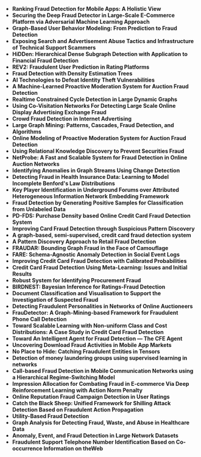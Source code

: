  

<ul>
  
 <li><b><a target="_blank" href="https://github.com/manjunath5496/Awesome-Fraud-Detection-Research-Papers/blob/master/frd(1).pdf" style="text-decoration:none;">Ranking Fraud Detection for Mobile Apps: A Holistic View</a></b></li>
  
<li><b><a target="_blank" href="https://github.com/manjunath5496/Awesome-Fraud-Detection-Research-Papers/blob/master/frd(2).pdf" style="text-decoration:none;">Securing the Deep Fraud Detector in Large-Scale E-Commerce Platform via Adversarial Machine Learning Approach</a></b></li>

<li><b><a target="_blank" href="https://github.com/manjunath5496/Awesome-Fraud-Detection-Research-Papers/blob/master/frd(3).pdf" style="text-decoration:none;">Graph-Based User Behavior Modeling: From Prediction to Fraud Detection</a></b></li>                         
  <li><b><a target="_blank" href="https://github.com/manjunath5496/Awesome-Fraud-Detection-Research-Papers/blob/master/frd(4).pdf" style="text-decoration:none;">Exposing Search and Advertisement Abuse Tactics and Infrastructure of Technical Support Scammers</a></b></li>
  
   <li><b><a target="_blank" href="https://github.com/manjunath5496/Awesome-Fraud-Detection-Research-Papers/blob/master/frd(5).pdf" style="text-decoration:none;">HiDDen: Hierarchical Dense Subgraph Detection with Application to Financial Fraud Detection</a></b></li>  
   
 <li><b><a target="_blank" href="https://github.com/manjunath5496/Awesome-Fraud-Detection-Research-Papers/blob/master/frd(6).pdf" style="text-decoration:none;">REV2: Fraudulent User Prediction in Rating Platforms</a></b></li>
  
<li><b><a target="_blank" href="https://github.com/manjunath5496/Awesome-Fraud-Detection-Research-Papers/blob/master/frd(7).pdf" style="text-decoration:none;">Fraud Detection with Density Estimation Trees</a></b></li>

<li><b><a target="_blank" href="https://github.com/manjunath5496/Awesome-Fraud-Detection-Research-Papers/blob/master/frd(8).pdf" style="text-decoration:none;">AI Technologies to Defeat Identity Theft Vulnerabilities</a></b></li>                         
  <li><b><a target="_blank" href="https://github.com/manjunath5496/Awesome-Fraud-Detection-Research-Papers/blob/master/frd(9).pdf" style="text-decoration:none;">A Machine-Learned Proactive Moderation System for Auction Fraud Detection</a></b></li>
  
   <li><b><a target="_blank" href="https://github.com/manjunath5496/Awesome-Fraud-Detection-Research-Papers/blob/master/frd(10).pdf" style="text-decoration:none;">Realtime Constrained Cycle Detection in Large Dynamic Graphs</a></b></li>     
   
<li><b><a target="_blank" href="https://github.com/manjunath5496/Awesome-Fraud-Detection-Research-Papers/blob/master/frd(11).pdf" style="text-decoration:none;">Using Co-Visitation Networks For Detecting Large Scale Online Display Advertising Exchange Fraud</a></b></li>

<li><b><a target="_blank" href="https://github.com/manjunath5496/Awesome-Fraud-Detection-Research-Papers/blob/master/frd(12).pdf" style="text-decoration:none;">Crowd Fraud Detection in Internet Advertising</a></b></li>                         
  <li><b><a target="_blank" href="https://github.com/manjunath5496/Awesome-Fraud-Detection-Research-Papers/blob/master/frd(13).pdf" style="text-decoration:none;">Large Graph Mining: Patterns, Cascades, Fraud Detection, and Algorithms </a></b></li>
  
   <li><b><a target="_blank" href="https://github.com/manjunath5496/Awesome-Fraud-Detection-Research-Papers/blob/master/frd(14).pdf" style="text-decoration:none;">Online Modeling of Proactive Moderation System for Auction Fraud Detection</a></b></li>     
      
 <li><b><a target="_blank" href="https://github.com/manjunath5496/Awesome-Fraud-Detection-Research-Papers/blob/master/frd(15).pdf" style="text-decoration:none;">Using Relational Knowledge Discovery to Prevent Securities Fraud</a></b></li>                         
  <li><b><a target="_blank" href="https://github.com/manjunath5496/Awesome-Fraud-Detection-Research-Papers/blob/master/frd(16).pdf" style="text-decoration:none;">NetProbe: A Fast and Scalable System for Fraud Detection in Online Auction Networks</a></b></li>
  
 <li><b><a target="_blank" href="https://github.com/manjunath5496/Awesome-Fraud-Detection-Research-Papers/blob/master/frd(17).pdf" style="text-decoration:none;">Identifying Anomalies in Graph Streams Using Change Detection</a></b></li>
  
<li><b><a target="_blank" href="https://github.com/manjunath5496/Awesome-Fraud-Detection-Research-Papers/blob/master/frd(18).pdf" style="text-decoration:none;">Detecting Fraud in Health Insurance Data: Learning to Model Incomplete Benford's Law Distributions</a></b></li>

<li><b><a target="_blank" href="https://github.com/manjunath5496/Awesome-Fraud-Detection-Research-Papers/blob/master/frd(19).pdf" style="text-decoration:none;">Key Player Identification in Underground Forums over Attributed Heterogeneous Information Network Embedding Framework</a></b></li>                         
  <li><b><a target="_blank" href="https://github.com/manjunath5496/Awesome-Fraud-Detection-Research-Papers/blob/master/frd(20).pdf" style="text-decoration:none;">Fraud Detection by Generating Positive Samples for Classification from
Unlabeled Data</a></b></li>
  
 <li><b><a target="_blank" href="https://github.com/manjunath5496/Awesome-Fraud-Detection-Research-Papers/blob/master/frd(21).pdf" style="text-decoration:none;">PD-FDS: Purchase Density based Online Credit Card Fraud Detection System</a></b></li>
  
<li><b><a target="_blank" href="https://github.com/manjunath5496/Awesome-Fraud-Detection-Research-Papers/blob/master/frd(22).pdf" style="text-decoration:none;">Improving Card Fraud Detection through Suspicious Pattern Discovery</a></b></li>

<li><b><a target="_blank" href="https://github.com/manjunath5496/Awesome-Fraud-Detection-Research-Papers/blob/master/frd(23).pdf" style="text-decoration:none;">A graph-based, semi-supervised, credit card fraud detection system</a></b></li>                         
  <li><b><a target="_blank" href="https://github.com/manjunath5496/Awesome-Fraud-Detection-Research-Papers/blob/master/frd(24).pdf" style="text-decoration:none;">A Pattern Discovery Approach to Retail Fraud Detection</a></b></li>
  
   <li><b><a target="_blank" href="https://github.com/manjunath5496/Awesome-Fraud-Detection-Research-Papers/blob/master/frd(25).pdf" style="text-decoration:none;">FRAUDAR: Bounding Graph Fraud in the Face of Camouflage</a></b></li>  
   
 <li><b><a target="_blank" href="https://github.com/manjunath5496/Awesome-Fraud-Detection-Research-Papers/blob/master/frd(26).pdf" style="text-decoration:none;">FARE: Schema-Agnostic Anomaly Detection in Social Event Logs</a></b></li>
  
<li><b><a target="_blank" href="https://github.com/manjunath5496/Awesome-Fraud-Detection-Research-Papers/blob/master/frd(27).pdf" style="text-decoration:none;">Improving Credit Card Fraud Detection with Calibrated Probabilities</a></b></li>

<li><b><a target="_blank" href="https://github.com/manjunath5496/Awesome-Fraud-Detection-Research-Papers/blob/master/frd(28).pdf" style="text-decoration:none;">Credit Card Fraud Detection Using Meta-Learning: Issues and Initial Results</a></b></li>                         
  <li><b><a target="_blank" href="https://github.com/manjunath5496/Awesome-Fraud-Detection-Research-Papers/blob/master/frd(29).pdf" style="text-decoration:none;">Robust System for Identifying Procurement Fraud</a></b></li>
  
   <li><b><a target="_blank" href="https://github.com/manjunath5496/Awesome-Fraud-Detection-Research-Papers/blob/master/frd(30).pdf" style="text-decoration:none;">BIRDNEST: Bayesian Inference for Ratings-Fraud Detection</a></b></li>     
   
<li><b><a target="_blank" href="https://github.com/manjunath5496/Awesome-Fraud-Detection-Research-Papers/blob/master/frd(31).pdf" style="text-decoration:none;">Document Classification and Visualisation to Support the Investigation of Suspected Fraud</a></b></li>

<li><b><a target="_blank" href="https://github.com/manjunath5496/Awesome-Fraud-Detection-Research-Papers/blob/master/frd(32).pdf" style="text-decoration:none;">Detecting Fraudulent Personalities in Networks of Online Auctioneers</a></b></li>                         
  <li><b><a target="_blank" href="https://github.com/manjunath5496/Awesome-Fraud-Detection-Research-Papers/blob/master/frd(33).pdf" style="text-decoration:none;">FrauDetector: A Graph-Mining-based Framework for Fraudulent Phone Call Detection </a></b></li>
  
   <li><b><a target="_blank" href="https://github.com/manjunath5496/Awesome-Fraud-Detection-Research-Papers/blob/master/frd(34).pdf" style="text-decoration:none;">Toward Scalable Learning with Non-uniform Class and Cost Distributions: A Case Study in Credit Card Fraud Detection</a></b></li>     
      
 <li><b><a target="_blank" href="https://github.com/manjunath5496/Awesome-Fraud-Detection-Research-Papers/blob/master/frd(35).pdf" style="text-decoration:none;">Toward An Intelligent Agent for Fraud Detection — The CFE Agent</a></b></li>                         
  <li><b><a target="_blank" href="https://github.com/manjunath5496/Awesome-Fraud-Detection-Research-Papers/blob/master/frd(36).pdf" style="text-decoration:none;">Uncovering Download Fraud Activities in Mobile App Markets</a></b></li>
  
 <li><b><a target="_blank" href="https://github.com/manjunath5496/Awesome-Fraud-Detection-Research-Papers/blob/master/frd(37).pdf" style="text-decoration:none;">No Place to Hide: Catching Fraudulent Entities in Tensors</a></b></li>
  
<li><b><a target="_blank" href="https://github.com/manjunath5496/Awesome-Fraud-Detection-Research-Papers/blob/master/frd(38).pdf" style="text-decoration:none;">Detection of money laundering groups using supervised learning in networks</a></b></li>

<li><b><a target="_blank" href="https://github.com/manjunath5496/Awesome-Fraud-Detection-Research-Papers/blob/master/frd(39).pdf" style="text-decoration:none;">Call-based Fraud Detection in Mobile Communication Networks using a Hierarchical Regime-Switching Model</a></b></li>                         
  <li><b><a target="_blank" href="https://github.com/manjunath5496/Awesome-Fraud-Detection-Research-Papers/blob/master/frd(40).pdf" style="text-decoration:none;">Impression Allocation for Combating Fraud in E-commerce Via Deep
Reinforcement Learning with Action Norm Penalty</a></b></li>
   
   <li><b><a target="_blank" href="https://github.com/manjunath5496/Awesome-Fraud-Detection-Research-Papers/blob/master/frd(41).pdf" style="text-decoration:none;">Online Reputation Fraud Campaign Detection in User Ratings</a></b></li>                         
  <li><b><a target="_blank" href="https://github.com/manjunath5496/Awesome-Fraud-Detection-Research-Papers/blob/master/frd(42).pdf" style="text-decoration:none;">Catch the Black Sheep: Unified Framework for Shilling Attack Detection
Based on Fraudulent Action Propagation</a></b></li>
  
 <li><b><a target="_blank" href="https://github.com/manjunath5496/Awesome-Fraud-Detection-Research-Papers/blob/master/frd(43).pdf" style="text-decoration:none;">Utility-Based Fraud Detection</a></b></li>
  
<li><b><a target="_blank" href="https://github.com/manjunath5496/Awesome-Fraud-Detection-Research-Papers/blob/master/frd(44).pdf" style="text-decoration:none;">Graph Analysis for Detecting Fraud, Waste, and Abuse in Healthcare Data</a></b></li>

<li><b><a target="_blank" href="https://github.com/manjunath5496/Awesome-Fraud-Detection-Research-Papers/blob/master/frd(45).pdf" style="text-decoration:none;">Anomaly, Event, and Fraud Detection in Large Network Datasets</a></b></li>                         
  <li><b><a target="_blank" href="https://github.com/manjunath5496/Awesome-Fraud-Detection-Research-Papers/blob/master/frd(46).pdf" style="text-decoration:none;">Fraudulent Support Telephone Number Identification Based on Co-occurrence Information on theWeb</a></b></li>
  
  
  
  
  
     
 </ul>
